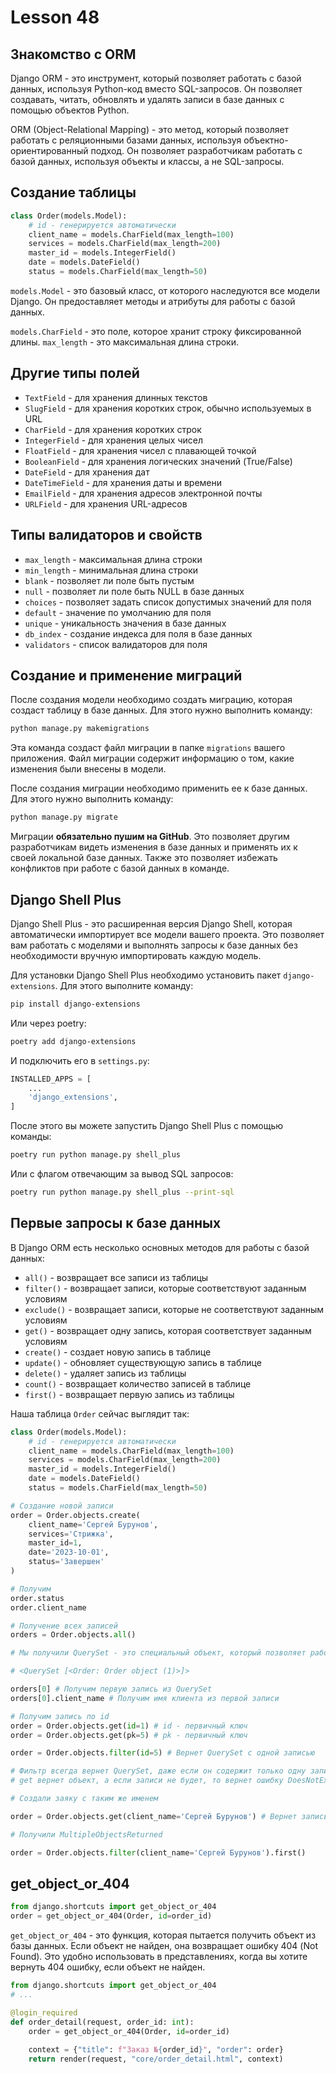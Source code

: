 # Lesson 48

## Знакомство с ORM
Django ORM - это инструмент, который позволяет работать с базой данных, используя Python-код вместо SQL-запросов. Он позволяет создавать, читать, обновлять и удалять записи в базе данных с помощью объектов Python.

ORM (Object-Relational Mapping) - это метод, который позволяет работать с реляционными базами данных, используя объектно-ориентированный подход. Он позволяет разработчикам работать с базой данных, используя объекты и классы, а не SQL-запросы.

## Создание таблицы

```python
class Order(models.Model):
    # id - генерируется автоматически
    client_name = models.CharField(max_length=100)
    services = models.CharField(max_length=200)
    master_id = models.IntegerField()
    date = models.DateField()
    status = models.CharField(max_length=50)
```

`models.Model` - это базовый класс, от которого наследуются все модели Django. Он предоставляет методы и атрибуты для работы с базой данных.

`models.CharField` - это поле, которое хранит строку фиксированной длины. `max_length` - это максимальная длина строки.

## Другие типы полей
- `TextField` - для хранения длинных текстов
- `SlugField` - для хранения коротких строк, обычно используемых в URL
- `CharField` - для хранения коротких строк
- `IntegerField` - для хранения целых чисел
- `FloatField` - для хранения чисел с плавающей точкой
- `BooleanField` - для хранения логических значений (True/False)
- `DateField` - для хранения дат
- `DateTimeField` - для хранения даты и времени
- `EmailField` - для хранения адресов электронной почты
- `URLField` - для хранения URL-адресов

## Типы валидаторов и свойств

- `max_length` - максимальная длина строки
- `min_length` - минимальная длина строки
- `blank` - позволяет ли поле быть пустым
- `null` - позволяет ли поле быть NULL в базе данных
- `choices` - позволяет задать список допустимых значений для поля
- `default` - значение по умолчанию для поля
- `unique` - уникальность значения в базе данных
- `db_index` - создание индекса для поля в базе данных
- `validators` - список валидаторов для поля

## Создание и применение миграций

После создания модели необходимо создать миграцию, которая создаст таблицу в базе данных. Для этого нужно выполнить команду:

```bash
python manage.py makemigrations
```

Эта команда создаст файл миграции в папке `migrations` вашего приложения. Файл миграции содержит информацию о том, какие изменения были внесены в модели.

После создания миграции необходимо применить ее к базе данных. Для этого нужно выполнить команду:

```bash
python manage.py migrate
```

Миграции **обязательно пушим на GitHub**. Это позволяет другим разработчикам видеть изменения в базе данных и применять их к своей локальной базе данных. Также это позволяет избежать конфликтов при работе с базой данных в команде.

## Django Shell Plus

Django Shell Plus - это расширенная версия Django Shell, которая автоматически импортирует все модели вашего проекта. Это позволяет вам работать с моделями и выполнять запросы к базе данных без необходимости вручную импортировать каждую модель.

Для установки Django Shell Plus необходимо установить пакет `django-extensions`. Для этого выполните команду:

```bash
pip install django-extensions
```

Или через poetry:

```bash
poetry add django-extensions
```

И подключить его в `settings.py`:

```python
INSTALLED_APPS = [
    ...
    'django_extensions',
]
```

После этого вы можете запустить Django Shell Plus с помощью команды:

```bash
poetry run python manage.py shell_plus
```

Или с флагом отвечающим за вывод SQL запросов:

```bash
poetry run python manage.py shell_plus --print-sql
```

## Первые запросы к базе данных
В Django ORM есть несколько основных методов для работы с базой данных:
- `all()` - возвращает все записи из таблицы
- `filter()` - возвращает записи, которые соответствуют заданным условиям
- `exclude()` - возвращает записи, которые не соответствуют заданным условиям
- `get()` - возвращает одну запись, которая соответствует заданным условиям
- `create()` - создает новую запись в таблице
- `update()` - обновляет существующую запись в таблице
- `delete()` - удаляет запись из таблицы
- `count()` - возвращает количество записей в таблице
- `first()` - возвращает первую запись из таблицы

Наша таблица `Order` сейчас выглядит так:
```python
class Order(models.Model):
    # id - генерируется автоматически
    client_name = models.CharField(max_length=100)
    services = models.CharField(max_length=200)
    master_id = models.IntegerField()
    date = models.DateField()
    status = models.CharField(max_length=50)
```

```python
# Создание новой записи
order = Order.objects.create(
    client_name='Сергей Бурунов',
    services='Стрижка',
    master_id=1,
    date='2023-10-01',
    status='Завершен'
)

# Получим
order.status
order.client_name

# Получение всех записей
orders = Order.objects.all()

# Мы получили QuerySet - это специальный объект, который позволяет работать с набором данных. QuerySet можно фильтровать, сортировать и преобразовывать в списки и другие форматы.

# <QuerySet [<Order: Order object (1)>]>

orders[0] # Получим первую запись из QuerySet
orders[0].client_name # Получим имя клиента из первой записи

# Получим запись по id
order = Order.objects.get(id=1) # id - первичный ключ
order = Order.objects.get(pk=5) # pk - первичный ключ

order = Order.objects.filter(id=5) # Вернет QuerySet с одной записью

# Фильтр всегда вернет QuerySet, даже если он содержит только одну запись. Если в БД ни одной записи не будет, то вернет пустой QuerySet.
# get вернет объект, а если записи не будет, то вернет ошибку DoesNotExist. Если будет несколько записей, то вернет ошибку MultipleObjectsReturned.

# Создали заяку с таким же именем

order = Order.objects.get(client_name='Сергей Бурунов') # Вернет запись с именем клиента 'Сергей Бурунов'

# Получили MultipleObjectsReturned

order = Order.objects.filter(client_name='Сергей Бурунов').first()
```

##  get_object_or_404

```python
from django.shortcuts import get_object_or_404
order = get_object_or_404(Order, id=order_id)
```

`get_object_or_404` - это функция, которая пытается получить объект из базы данных. Если объект не найден, она возвращает ошибку 404 (Not Found). Это удобно использовать в представлениях, когда вы хотите вернуть 404 ошибку, если объект не найден.

```python
from django.shortcuts import get_object_or_404
# ...

@login_required
def order_detail(request, order_id: int):
    order = get_object_or_404(Order, id=order_id)
    
    context = {"title": f"Заказ №{order_id}", "order": order}
    return render(request, "core/order_detail.html", context)
```